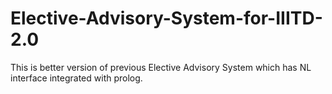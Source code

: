 # Elective-Advisory-System-for-IIITD-2.0
This is better version of previous Elective Advisory System which has NL interface integrated with prolog.
